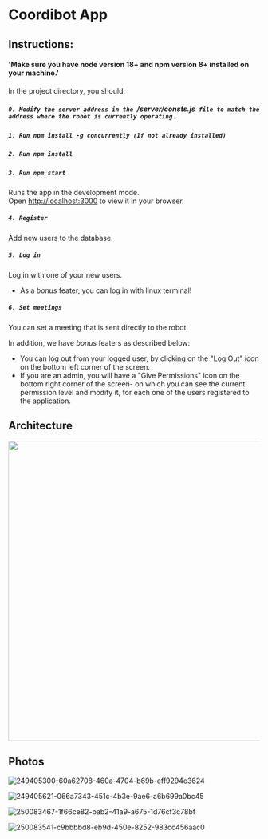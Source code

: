 # Coordibot App

## Instructions:

#### 'Make sure you have node version 18+ and npm version 8+ installed on your machine.'


In the project directory, you should:
##### `0. Modify the server address in the `/server/consts.js` file to match the address where the robot is currently operating.`
##### `1. Run npm install -g concurrently (If not already installed)`
##### `2. Run npm install`


##### `3. Run npm start`

Runs the app in the development mode.\
Open [http://localhost:3000](http://localhost:3000) to view it in your browser.


##### `4. Register`

Add new users to the database.

##### `5. Log in`

Log in with one of your new users.

* As a *bonus* feater, you can log in with linux terminal!

##### `6. Set meetings`

You can set a meeting that is sent directly to the robot.

In addition, we have *bonus* featers as described below:

- You can log out from your logged user, by clicking on the "Log Out" icon on the bottom left corner of the screen.
- If you are an admin, you will have a "Give Permissions" icon on the bottom right corner of the screen- on which you can see the current permission level and modify it, for each one of the users registered to the application.

## Architecture
<img src="https://github.com/Avi711/CoordiBot/assets/92336875/f96a18b2-eb1b-4402-a249-32ac5e773469" width="600">

## Photos
![249405300-60a62708-460a-4704-b69b-eff9294e3624](https://github.com/Avi711/Coordibot-App/assets/92336875/b0596932-70b2-4ebe-aa96-45c567c5f262)

![249405621-066a7343-451c-4b3e-9ae6-a6b699a0bc45](https://github.com/Avi711/Coordibot-App/assets/92336875/3448a686-eb41-4e46-9e5d-b854a89ad23f)

![250083467-1f66ce82-bab2-41a9-a675-1d76cf3c78bf](https://github.com/Avi711/Coordibot-App/assets/92336875/1763de0a-e25a-4d5a-8ca6-45a56d463045)

![250083541-c9bbbbd8-eb9d-450e-8252-983cc456aac0](https://github.com/Avi711/Coordibot-App/assets/92336875/489f4521-326b-4b87-a41b-787031dd1ebc)
